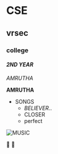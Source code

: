 # CSE #
## vrsec ##
### college ###
#### *2ND YEAR* ####
*AMRUTHA*

**AMRUTHA**
* SONGS
  * *BELIEVER*..
  * CLOSER
  * perfect
 
![*MUSIC*]( https://media.istockphoto.com/vectors/music-note-icon-vector-illustration-vector-id1175435360)

:musical_score:
:guitar:
